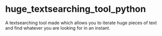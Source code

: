 # huge_textsearching_tool_python
A textsearching tool made which allows you to iterate huge pieces of text and find whatever you are looking for in an instant. 
